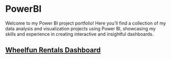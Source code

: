 # PowerBI
Welcome to my Power BI project portfolio! Here you'll find a collection of my data analysis and visualization projects using Power BI, showcasing my skills and experience in creating interactive and insightful dashboards.
## [Wheelfun Rentals Dashboard](https://app.powerbi.com/view?r=eyJrIjoiNDNkODdmZjUtN2ZiZC00NTdkLThhNTMtODg0MTVjNzg0MTBlIiwidCI6ImQxNzU2NzliLWFjZDMtNDY0NC1iZTgyLWFmMDQxOTgyOTc3YSIsImMiOjZ9)
